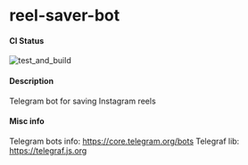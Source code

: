 # reel-saver-bot

#### CI Status
![test_and_build](https://github.com/crazy-grizzly/reel-saver-bot/actions/workflows/test_build_release.yml/badge.svg) 

#### Description

Telegram bot for saving Instagram reels

#### Misc info

Telegram bots info: https://core.telegram.org/bots
Telegraf lib: https://telegraf.js.org